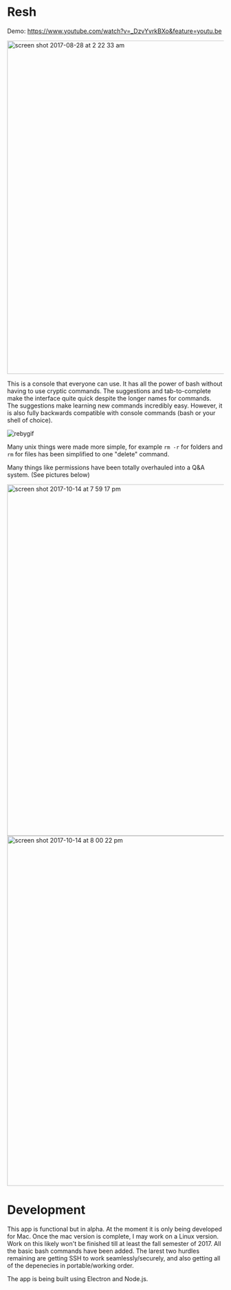 # Resh
Demo: https://www.youtube.com/watch?v=_DzvYvrkBXo&feature=youtu.be

<img width="776" alt="screen shot 2017-08-28 at 2 22 33 am" src="https://user-images.githubusercontent.com/17692058/29763276-1ef8629c-8b98-11e7-9a9c-1154195a5f52.png">


This is a console that everyone can use. It has all the power of bash without having to use cryptic commands. The suggestions and tab-to-complete make the interface quite quick despite the longer names for commands. The suggestions make learning new commands incredibly easy. However, it is also fully backwards compatible with console commands (bash or your shell of choice).

![rebygif](https://user-images.githubusercontent.com/17692058/29953404-8ec19c4c-8e95-11e7-8770-c628ee57dfe0.gif)


Many unix things were made more simple, for example `rm -r` for folders and `rm` for files has been simplified to one "delete" command.

Many things like permissions have been totally overhauled into a Q&A system. (See pictures below)


<img width="818" alt="screen shot 2017-10-14 at 7 59 17 pm" src="https://user-images.githubusercontent.com/17692058/31580593-3ebdad60-b11a-11e7-8bc9-78806039eb37.png">
<img width="815" alt="screen shot 2017-10-14 at 8 00 22 pm" src="https://user-images.githubusercontent.com/17692058/31580605-60274d4e-b11a-11e7-8001-77d2a3a7af8c.png">



# Development

This app is functional but in alpha. At the moment it is only being developed for Mac. Once the mac version is complete, I may work on a Linux version. Work on this likely won't be finished till at least the fall semester of 2017. All the basic bash commands have been added. The larest two hurdles remaining are getting SSH to work seamlessly/securely, and also getting all of the depenecies in portable/working order. 

The app is being built using Electron and Node.js.


